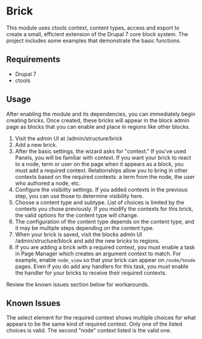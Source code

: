 Brick
=====

This module uses ctools context, content types, access and export to create a
small, efficient extension of the Drupal 7 core block system. The project
includes some examples that demonstrate the basic functions.

Requirements
------------

* Drupal 7
* ctools

Usage
-----

After enabling the module and its dependencies, you can immediately begin
creating bricks. Once created, these bricks will appear in the block admin page
as blocks that you can enable and place in regions like other blocks.

1. Visit the admin UI at /admin/structure/brick
2. Add a new brick.
3. After the basic settings, the wizard asks for "context." If you've used
   Panels, you will be familiar with context. If you want your brick to react to
   a node, term or user on the page when it appears as a block, you must add
   a required context. Relationships allow you to bring in other contexts based
   on the required contexts: a term from the node, the user who authored a node,
   etc.
4. Configure the visibility settings. If you added contexts in the previous
   step, you can use those to determine visibility here.
5. Choose a content type and subtype. List of choices is limited by the contexts
   you chose previously. If you modify the contexts for this brick, the valid
   options for the content type will change.
6. The configuration of the content type depends on the content type, and it may
   be multiple steps depending on the content type.
7. When your brick is saved, visit the blocks admin UI /admin/structure/block
   and add the new bricks to regions.
8. If you are adding a brick with a required context, you must enable a task in
   Page Manager which creates an argument context to match. For example, enable
   `node_view` so that your brick can appear on `/node/%node` pages. Even if you
   do add any handlers for this task, you must enable the handler for your
   bricks to receive their required contexts.

Review the known issues section below for workarounds.

Known Issues
------------

The select element for the required context shows multiple choices for what
appears to be the same kind of required context. Only one of the listed
choices is valid. The second "node" context listed is the valid one.
